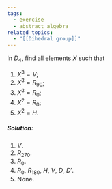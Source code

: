 ```yaml
---
tags:
  - exercise
  - abstract_algebra
related topics:
  - "[[Dihedral group]]"
---
```

In $D_4$, find all elements $X$ such that 
1. $X^3 = V$; 
2. $X^3 = R_{90}$;
3. $X^3 = R_0$;
4. $X^2 = R_0$;
5. $X^2 = H$.
##### Solution:
1. $V$.
2. $R_{270}$.
3. $R_0$.
4. $R_0$, $R_{180}$, $H$, $V$, $D$, $D'$.
5. None.